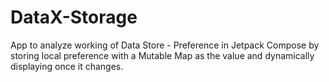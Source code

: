 # DataX-Storage
App to analyze working of Data Store - Preference in Jetpack Compose by storing local preference with a Mutable Map as the value and dynamically displaying once it changes.
